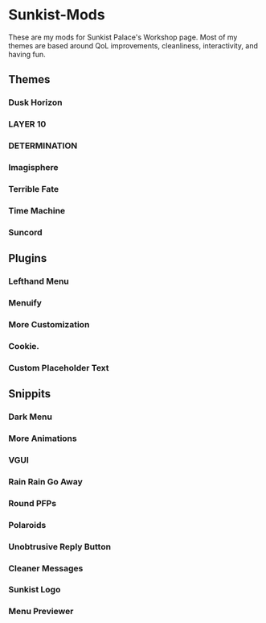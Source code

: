 # Sunkist-Mods
These are my mods for Sunkist Palace's Workshop page. Most of my themes are based around QoL improvements, cleanliness, interactivity, and having fun. 
## Themes
### Dusk Horizon
### LAYER 10
### DETERMINATION
### Imagisphere
### Terrible Fate
### Time Machine
### Suncord
## Plugins
### Lefthand Menu
### Menuify
### More Customization
### Cookie.
### Custom Placeholder Text
## Snippits
### Dark Menu
### More Animations
### VGUI
### Rain Rain Go Away
### Round PFPs
### Polaroids
### Unobtrusive Reply Button
### Cleaner Messages
### Sunkist Logo
### Menu Previewer
